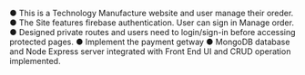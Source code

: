 ● This is a Technology Manufacture website and user manage their oreder.
● The Site features firebase authentication. User can sign in Manage order.
● Designed private routes and users need to login/sign-in before accessing protected pages.
● Implement the payment getway
● MongoDB database and Node Express server integrated with Front End UI and CRUD operation implemented.